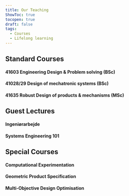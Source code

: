 ```yaml
---
title: Our Teaching
ShowToc: true
tocopen: true
draft: false
tags:
  - Courses
  - Lifelong learning
---
```

## Standard Courses
#### 41603 Engineering Design & Problem solving (BSc)

#### 41028/29 Design of mechatronic systems (BSc)

#### 41635 Robust Design of products & mechanisms (MSc)


## Guest Lectures
#### Ingeniørarbejde
#### Systems Engineering 101


## Special Courses
#### Computational Experimentation
#### Geometric Product Specification
#### Multi-Objective Design Optimisation


